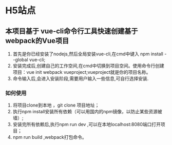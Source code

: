 # H5站点

## 本项目基于 vue-cli命令行工具快速创建基于webpack的Vue项目

1. 首先是你已经安装了nodejs,然后全局安装vue-cli,在cmd中键入 npm install --global vue-cli;
1. 安装完成后,创建自己的工作空间,在cmd中切换到项目空间。使用命令行创建项目：vue init webpack vueproject;vueproject就是你的项目名称。
1. 命令输入后,会进入安装阶段,需要用户输入一些信息,可自行选择安装.

### 如何使用

1. 将项目clone到本地 ，git clone 项目地址；
1. 执行npm install安装所有依赖（可以用国内的npm镜像，以防止某些资源被墙）;
1. 安装完所有依赖后,执行npm run dev ,可以在本地localhost:8080端口打开项目；
1. npm run build ,webpack打包命令。 
